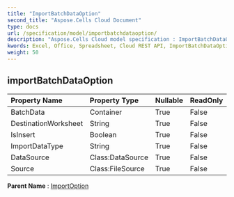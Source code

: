 ```yaml
---
title: "ImportBatchDataOption"
second_title: "Aspose.Cells Cloud Document"
type: docs
url: /specification/model/importbatchdataoption/
description: "Aspose.Cells Cloud model specification : ImportBatchDataOption. Effortlessly handle Excel and other spreadsheet documents with features like opening, generating, editing, splitting, merging, comparing, and converting."
kwords: Excel, Office, Spreadsheet, Cloud REST API, ImportBatchDataOption
weight: 50
---
```


## **importBatchDataOption**

 

| Property Name | Property Type | Nullable |  ReadOnly | DefaultValue | Description | 
| :- | :- | :- |:- |  :- | :- |
| BatchData | Container | True |  False |  |  |  
| DestinationWorksheet | String | True |  False |  |  |  
| IsInsert | Boolean | True |  False |  |  |  
| ImportDataType | String | True |  False |  |  |  
| DataSource | Class:DataSource | True |  False |  |  |  
| Source | Class:FileSource | True |  False |  |  |  

**Parent Name** : [ImportOption](/specification/model/importoption)

